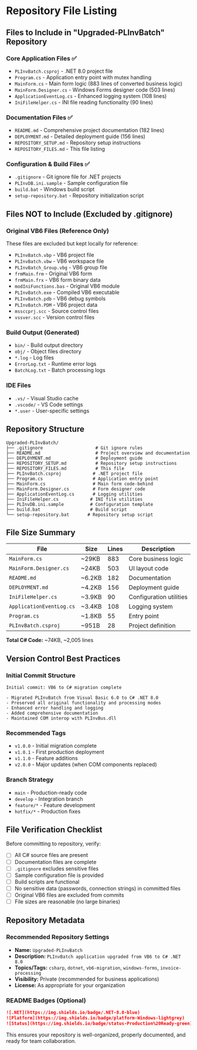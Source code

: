 # Repository File Listing

## Files to Include in "Upgraded-PLInvBatch" Repository

### Core Application Files ✅
- `PLInvBatch.csproj` - .NET 8.0 project file
- `Program.cs` - Application entry point with mutex handling
- `MainForm.cs` - Main form logic (883 lines of converted business logic)
- `MainForm.Designer.cs` - Windows Forms designer code (503 lines)
- `ApplicationEventLog.cs` - Enhanced logging system (108 lines)
- `IniFileHelper.cs` - INI file reading functionality (90 lines)

### Documentation Files ✅
- `README.md` - Comprehensive project documentation (182 lines)
- `DEPLOYMENT.md` - Detailed deployment guide (156 lines)
- `REPOSITORY_SETUP.md` - Repository setup instructions
- `REPOSITORY_FILES.md` - This file listing

### Configuration & Build Files ✅
- `.gitignore` - Git ignore file for .NET projects
- `PLInvDB.ini.sample` - Sample configuration file
- `build.bat` - Windows build script
- `setup-repository.bat` - Repository initialization script

## Files NOT to Include (Excluded by .gitignore)

### Original VB6 Files (Reference Only)
These files are excluded but kept locally for reference:
- `PLInvBatch.vbp` - VB6 project file
- `PLInvBatch.vbw` - VB6 workspace file
- `PLInvBatch_Group.vbg` - VB6 group file
- `frmMain.frm` - Original VB6 form
- `frmMain.frx` - VB6 form binary data
- `modIniFunctions.bas` - Original VB6 module
- `PLInvBatch.exe` - Compiled VB6 executable
- `PLInvBatch.pdb` - VB6 debug symbols
- `PLInvBatch.PDM` - VB6 project data
- `mssccprj.scc` - Source control files
- `vssver.scc` - Version control files

### Build Output (Generated)
- `bin/` - Build output directory
- `obj/` - Object files directory
- `*.log` - Log files
- `ErrorLog.txt` - Runtime error logs
- `BatchLog.txt` - Batch processing logs

### IDE Files
- `.vs/` - Visual Studio cache
- `.vscode/` - VS Code settings
- `*.user` - User-specific settings

## Repository Structure

```
Upgraded-PLInvBatch/
├── .gitignore                    # Git ignore rules
├── README.md                     # Project overview and documentation
├── DEPLOYMENT.md                 # Deployment guide
├── REPOSITORY_SETUP.md           # Repository setup instructions
├── REPOSITORY_FILES.md           # This file
├── PLInvBatch.csproj            # .NET project file
├── Program.cs                   # Application entry point
├── MainForm.cs                  # Main form code-behind
├── MainForm.Designer.cs         # Form designer code
├── ApplicationEventLog.cs       # Logging utilities
├── IniFileHelper.cs            # INI file utilities
├── PLInvDB.ini.sample          # Configuration template
├── build.bat                   # Build script
└── setup-repository.bat       # Repository setup script
```

## File Size Summary

| File | Size | Lines | Description |
|------|------|-------|-------------|
| `MainForm.cs` | ~29KB | 883 | Core business logic |
| `MainForm.Designer.cs` | ~24KB | 503 | UI layout code |
| `README.md` | ~6.2KB | 182 | Documentation |
| `DEPLOYMENT.md` | ~4.2KB | 156 | Deployment guide |
| `IniFileHelper.cs` | ~3.9KB | 90 | Configuration utilities |
| `ApplicationEventLog.cs` | ~3.4KB | 108 | Logging system |
| `Program.cs` | ~1.8KB | 55 | Entry point |
| `PLInvBatch.csproj` | ~951B | 28 | Project definition |

**Total C# Code:** ~74KB, ~2,005 lines

## Version Control Best Practices

### Initial Commit Structure
```
Initial commit: VB6 to C# migration complete

- Migrated PLInvBatch from Visual Basic 6.0 to C# .NET 8.0
- Preserved all original functionality and processing modes
- Enhanced error handling and logging
- Added comprehensive documentation
- Maintained COM interop with PLInvBus.dll
```

### Recommended Tags
- `v1.0.0` - Initial migration complete
- `v1.0.1` - First production deployment
- `v1.1.0` - Feature additions
- `v2.0.0` - Major updates (when COM components replaced)

### Branch Strategy
- `main` - Production-ready code
- `develop` - Integration branch
- `feature/*` - Feature development
- `hotfix/*` - Production fixes

## File Verification Checklist

Before committing to repository, verify:

- [ ] All C# source files are present
- [ ] Documentation files are complete
- [ ] `.gitignore` excludes sensitive files
- [ ] Sample configuration file is provided
- [ ] Build scripts are functional
- [ ] No sensitive data (passwords, connection strings) in committed files
- [ ] Original VB6 files are excluded from commits
- [ ] File sizes are reasonable (no large binaries)

## Repository Metadata

### Recommended Repository Settings
- **Name:** `Upgraded-PLInvBatch`
- **Description:** `PLInvBatch application upgraded from VB6 to C# .NET 8.0`
- **Topics/Tags:** `csharp`, `dotnet`, `vb6-migration`, `windows-forms`, `invoice-processing`
- **Visibility:** Private (recommended for business applications)
- **License:** As appropriate for your organization

### README Badges (Optional)
```markdown
![.NET](https://img.shields.io/badge/.NET-8.0-blue)
![Platform](https://img.shields.io/badge/platform-Windows-lightgrey)
![Status](https://img.shields.io/badge/status-Production%20Ready-green)
```

This ensures your repository is well-organized, properly documented, and ready for team collaboration.